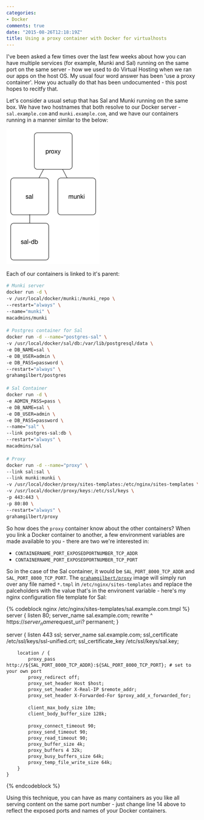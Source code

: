```yaml
---
categories:
- Docker
comments: true
date: "2015-08-26T12:18:19Z"
title: Using a proxy container with Docker for virtualhosts
---
```


I've been asked a few times over the last few weeks about how you can have multiple services (for example, Munki and Sal) running on the same port on the same server - how we used to do Virtual Hosting when we ran our apps on the host OS. My usual four word answer has been 'use a proxy container'. How you actually do that has been undocumented - this post hopes to recitfy that.<!--more-->

Let's consider a usual setup that has Sal and Munki running on the same box. We have two hostnames that both resolve to our Docker server - ``sal.example.com`` and ``munki.example.com``, and we have our containers running in a manner similar to the below:

![Container layout](/images/posts/2015-08-26/proxycontainerlayout.png)

Each of our containers is linked to it's parent:

``` bash
# Munki server
docker run -d \
-v /usr/local/docker/munki:/munki_repo \
--restart="always" \
--name="munki" \
macadmins/munki

# Postgres container for Sal
docker run -d --name="postgres-sal" \
-v /usr/local/docker/sal/db:/var/lib/postgresql/data \
-e DB_NAME=sal \
-e DB_USER=admin \
-e DB_PASS=password \
--restart="always" \
grahamgilbert/postgres

# Sal Container
docker run -d \
-e ADMIN_PASS=pass \
-e DB_NAME=sal \
-e DB_USER=admin \
-e DB_PASS=password \
--name="sal" \
--link postgres-sal:db \
--restart="always" \
macadmins/sal

# Proxy
docker run -d --name="proxy" \
--link sal:sal \
--link munki:munki \
-v /usr/local/docker/proxy/sites-templates:/etc/nginx/sites-templates \
-v /usr/local/docker/proxy/keys:/etc/ssl/keys \
-p 443:443 \
-p 80:80 \
--restart="always" \
grahamgilbert/proxy
```

So how does the ``proxy`` container know about the other containers? When you link a Docker container to another, a few environment variables are made available to you - there are two we're interested in:

* ``CONTAINERNAME_PORT_EXPOSEDPORTNUMBER_TCP_ADDR``
* ``CONTAINERNAME_PORT_EXPOSEDPORTNUMBER_TCP_PORT``

So in the case of the Sal container, it would be ``SAL_PORT_8000_TCP_ADDR`` and ``SAL_PORT_8000_TCP_PORT``. The [``grahamgilbert/proxy``](https://hub.docker.com/r/grahamgilbert/proxy/) image will simply run over any file named ``*.tmpl`` in ``/etc/nginx/sites-templates`` and replace the palceholders with the value that's in the environent variable - here's my nginx configuration file template for Sal:

{% codeblock nginx /etc/nginx/sites-templates/sal.example.com.tmpl %}
server {
       listen         80;
       server_name    sal.example.com;
       rewrite        ^ https://$server_name$request_uri? permanent;
}

server {
        listen              443 ssl;
        server_name         sal.example.com;
        ssl_certificate     /etc/ssl/keys/ssl-unified.crt;
        ssl_certificate_key /etc/ssl/keys/sal.key;

        location / {
            proxy_pass http://${SAL_PORT_8000_TCP_ADDR}:${SAL_PORT_8000_TCP_PORT}; # set to your own port
            proxy_redirect off;
            proxy_set_header Host $host;
            proxy_set_header X-Real-IP $remote_addr;
            proxy_set_header X-Forwarded-For $proxy_add_x_forwarded_for;
     
            client_max_body_size 10m;
            client_body_buffer_size 128k;
     
            proxy_connect_timeout 90;
            proxy_send_timeout 90;
            proxy_read_timeout 90;
            proxy_buffer_size 4k;
            proxy_buffers 4 32k;
            proxy_busy_buffers_size 64k;
            proxy_temp_file_write_size 64k;
        }
    }
{% endcodeblock %}
    
Using this technique, you can have as many containers as you like all serving content on the same port number - just change line 14 above to reflect the exposed ports and names of your Docker containers.